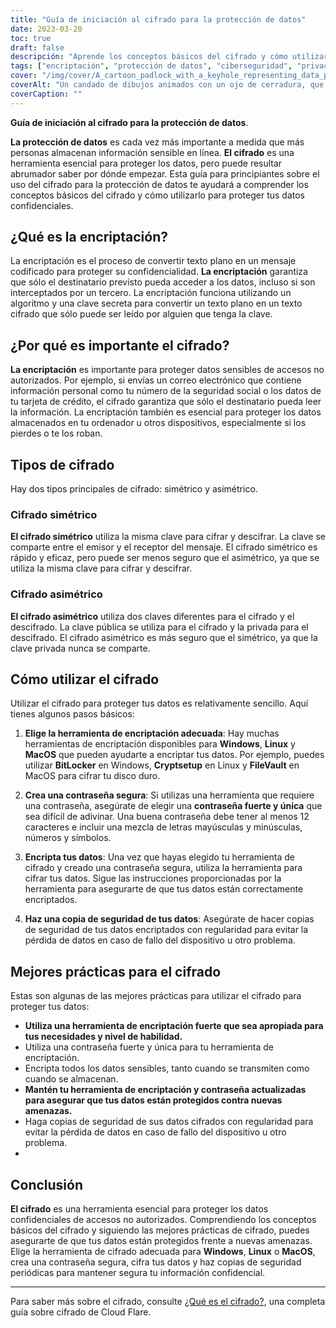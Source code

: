 ```yaml
---
title: "Guía de iniciación al cifrado para la protección de datos"
date: 2023-03-20
toc: true
draft: false
descripción: "Aprende los conceptos básicos del cifrado y cómo utilizarlo para proteger tus datos confidenciales con esta guía para principiantes sobre el cifrado."
tags: ["encriptación", "protección de datos", "ciberseguridad", "privacidad", "tecnología", "seguridad online", "encriptación simétrica", "encriptación asimétrica", "seguridad", "privacidad en internet", "criptografía", "mensajería encriptada", "seguridad digital", "privacidad de datos", "datos encriptados", "software de encriptación", "encriptación de datos", "seguridad informática", "seguridad en la red", "protección de contraseñas"].
cover: "/img/cover/A_cartoon_padlock_with_a_keyhole_representing_data_protection.png"
coverAlt: "Un candado de dibujos animados con un ojo de cerradura, que representa la protección de datos mediante cifrado".
coverCaption: ""
---
```

**Guía de iniciación al cifrado para la protección de datos**.

**La protección de datos** es cada vez más importante a medida que más personas almacenan información sensible en línea. **El cifrado** es una herramienta esencial para proteger los datos, pero puede resultar abrumador saber por dónde empezar. Esta guía para principiantes sobre el uso del cifrado para la protección de datos te ayudará a comprender los conceptos básicos del cifrado y cómo utilizarlo para proteger tus datos confidenciales.

## ¿Qué es la encriptación?

La encriptación es el proceso de convertir texto plano en un mensaje codificado para proteger su confidencialidad. **La encriptación** garantiza que sólo el destinatario previsto pueda acceder a los datos, incluso si son interceptados por un tercero. La encriptación funciona utilizando un algoritmo y una clave secreta para convertir un texto plano en un texto cifrado que sólo puede ser leído por alguien que tenga la clave.

## ¿Por qué es importante el cifrado?

**La encriptación** es importante para proteger datos sensibles de accesos no autorizados. Por ejemplo, si envías un correo electrónico que contiene información personal como tu número de la seguridad social o los datos de tu tarjeta de crédito, el cifrado garantiza que sólo el destinatario pueda leer la información. La encriptación también es esencial para proteger los datos almacenados en tu ordenador u otros dispositivos, especialmente si los pierdes o te los roban.

## Tipos de cifrado

Hay dos tipos principales de cifrado: simétrico y asimétrico.

### Cifrado simétrico

**El cifrado simétrico** utiliza la misma clave para cifrar y descifrar. La clave se comparte entre el emisor y el receptor del mensaje. El cifrado simétrico es rápido y eficaz, pero puede ser menos seguro que el asimétrico, ya que se utiliza la misma clave para cifrar y descifrar.

### Cifrado asimétrico

**El cifrado asimétrico** utiliza dos claves diferentes para el cifrado y el descifrado. La clave pública se utiliza para el cifrado y la privada para el descifrado. El cifrado asimétrico es más seguro que el simétrico, ya que la clave privada nunca se comparte.

## Cómo utilizar el cifrado

Utilizar el cifrado para proteger tus datos es relativamente sencillo. Aquí tienes algunos pasos básicos:

1. **Elige la herramienta de encriptación adecuada**: Hay muchas herramientas de encriptación disponibles para **Windows**, **Linux** y **MacOS** que pueden ayudarte a encriptar tus datos. Por ejemplo, puedes utilizar **BitLocker** en Windows, **Cryptsetup** en Linux y **FileVault** en MacOS para cifrar tu disco duro.

2. **Crea una contraseña segura**: Si utilizas una herramienta que requiere una contraseña, asegúrate de elegir una **contraseña fuerte y única** que sea difícil de adivinar. Una buena contraseña debe tener al menos 12 caracteres e incluir una mezcla de letras mayúsculas y minúsculas, números y símbolos.

3. **Encripta tus datos**: Una vez que hayas elegido tu herramienta de cifrado y creado una contraseña segura, utiliza la herramienta para cifrar tus datos. Sigue las instrucciones proporcionadas por la herramienta para asegurarte de que tus datos están correctamente encriptados.

4. **Haz una copia de seguridad de tus datos**: Asegúrate de hacer copias de seguridad de tus datos encriptados con regularidad para evitar la pérdida de datos en caso de fallo del dispositivo u otro problema.

## Mejores prácticas para el cifrado

Estas son algunas de las mejores prácticas para utilizar el cifrado para proteger tus datos:

- **Utiliza una herramienta de encriptación fuerte que sea apropiada para tus necesidades y nivel de habilidad.**
- Utiliza una contraseña fuerte y única para tu herramienta de encriptación.
- Encripta todos los datos sensibles, tanto cuando se transmiten como cuando se almacenan.
- **Mantén tu herramienta de encriptación y contraseña actualizadas para asegurar que tus datos están protegidos contra nuevas amenazas.**
- Haga copias de seguridad de sus datos cifrados con regularidad para evitar la pérdida de datos en caso de fallo del dispositivo u otro problema.
-
## Conclusión

**El cifrado** es una herramienta esencial para proteger los datos confidenciales de accesos no autorizados. Comprendiendo los conceptos básicos del cifrado y siguiendo las mejores prácticas de cifrado, puedes asegurarte de que tus datos están protegidos frente a nuevas amenazas. Elige la herramienta de cifrado adecuada para **Windows**, **Linux** o **MacOS**, crea una contraseña segura, cifra tus datos y haz copias de seguridad periódicas para mantener segura tu información confidencial.

______

Para saber más sobre el cifrado, consulte [¿Qué es el cifrado?](https://www.cloudflare.com/learning/ssl/what-is-encryption/), una completa guía sobre cifrado de Cloud Flare.
